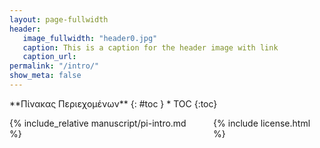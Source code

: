 ```yaml
---
layout: page-fullwidth
header:
   image_fullwidth: "header0.jpg"
   caption: This is a caption for the header image with link
   caption_url:
permalink: "/intro/"
show_meta: false
---
```



<div class="row">
<div class="medium-4 medium-push-8 columns" markdown="1">
<div class="panel radius" markdown="1">
**Πίνακας Περιεχομένων**
{: #toc }
*  TOC
{:toc}
</div>
</div><!-- /.medium-4.columns -->

<div class="medium-8 medium-pull-4 columns" markdown="1">

{% include_relative manuscript/pi-intro.md %}

{% include license.html %}

</div><!-- /.medium-8.columns -->
</div><!-- /.row -->
